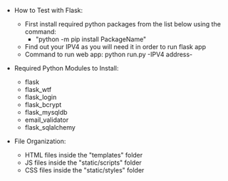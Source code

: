 - How to Test with Flask:

  - First install required python packages from the list below using the command:
    - "python -m pip install PackageName"
  - Find out your IPV4 as you will need it in order to run flask app
  - Command to run web app: python run.py -IPV4 address-

- Required Python Modules to Install:

  - flask
  - flask_wtf
  - flask_login
  - flask_bcrypt
  - flask_mysqldb
  - email_validator
  - flask_sqlalchemy

- File Organization:

  - HTML files inside the "templates" folder
  - JS files inside the "static/scripts" folder
  - CSS files inside the "static/styles" folder
